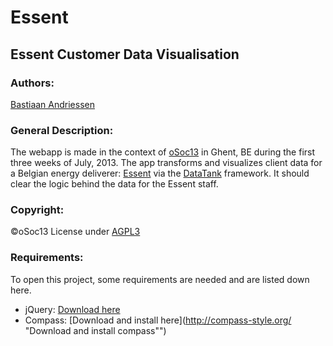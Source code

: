 Essent
======

Essent Customer Data Visualisation
----------------------------------

### Authors:
[Bastiaan Andriessen](https://github.com/BastiaanAndriessen "Bastiaan Andriessen")

### General Description:
The webapp is made in the context of [oSoc13](http://summerofcode.be/ "osoc13") in Ghent, BE during the first three weeks of July, 2013.
The app transforms and visualizes client data for a Belgian energy deliverer: [Essent](https://www.essent.be/ "essent") via the [DataTank](https://github.com/tdt "datatank") framework.
It should clear the logic behind the data for the Essent staff.

### Copyright:
©oSoc13
License under [AGPL3](http://www.gnu.org/licenses/agpl-3.0.html "AGPL3")

### Requirements:
To open this project, some requirements are needed and are listed down here.
*   jQuery: [Download here](http://jquery.com/download/ "Download jquery")
*   Compass: [Download and install here](http://compass-style.org/ "Download and install compass"")